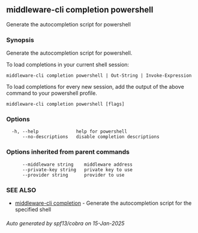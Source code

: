 ## middleware-cli completion powershell

Generate the autocompletion script for powershell

### Synopsis

Generate the autocompletion script for powershell.

To load completions in your current shell session:

	middleware-cli completion powershell | Out-String | Invoke-Expression

To load completions for every new session, add the output of the above command
to your powershell profile.


```
middleware-cli completion powershell [flags]
```

### Options

```
  -h, --help              help for powershell
      --no-descriptions   disable completion descriptions
```

### Options inherited from parent commands

```
      --middleware string    middleware address
      --private-key string   private key to use
      --provider string      provider to use
```

### SEE ALSO

* [middleware-cli completion](middleware-cli_completion.md)	 - Generate the autocompletion script for the specified shell

###### Auto generated by spf13/cobra on 15-Jan-2025
